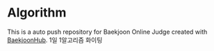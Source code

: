 # Algorithm
This is a auto push repository for Baekjoon Online Judge created with [BaekjoonHub](https://github.com/BaekjoonHub/BaekjoonHub).
1일 1알고리즘 화이팅 
